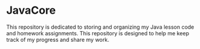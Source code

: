 # JavaCore

This repository is dedicated to storing and organizing my Java lesson code and homework assignments. This repository is designed to help me keep track of my progress and share my work.
